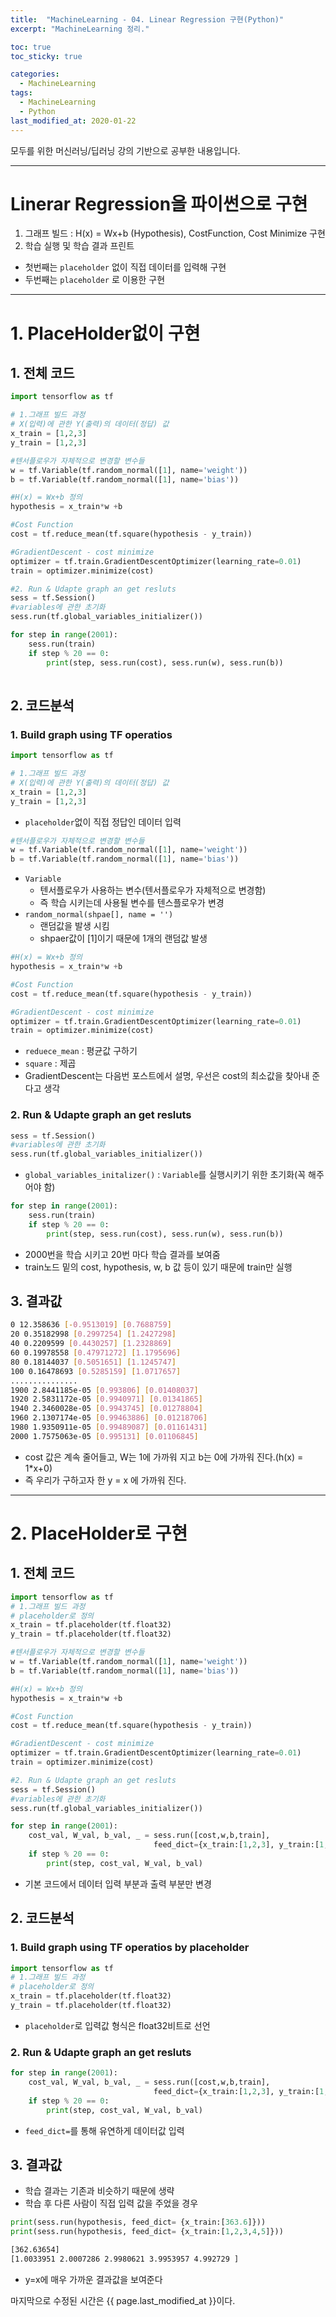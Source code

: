 ```yaml
---
title:  "MachineLearning - 04. Linear Regression 구현(Python)"
excerpt: "MachineLearning 정리."

toc: true
toc_sticky: true

categories:
  - MachineLearning
tags:
  - MachineLearning
  - Python
last_modified_at: 2020-01-22
---
```

모두를 위한 머신러닝/딥러닝 강의 기반으로 공부한 내용입니다.

---
# Linerar Regression을 파이썬으로 구현
  1. 그래프 빌드 : H(x) = Wx+b (Hypothesis), CostFunction, Cost Minimize 구현
  1. 학습 실행 및 학습 결과 프린트
- 첫번째는 `placeholder` 없이 직접 데이터를 입력해 구현
- 두번째는 `placeholder` 로 이용한 구현  


---

# 1. PlaceHolder없이 구현


## 1. 전체 코드
~~~python
import tensorflow as tf

# 1.그래프 빌드 과정
# X(입력)에 관한 Y(출력)의 데이터(정답) 값 
x_train = [1,2,3]
y_train = [1,2,3]

#텐서플로우가 자체적으로 변경할 변수들
w = tf.Variable(tf.random_normal([1], name='weight'))
b = tf.Variable(tf.random_normal([1], name='bias'))

#H(x) = Wx+b 정의
hypothesis = x_train*w +b

#Cost Function
cost = tf.reduce_mean(tf.square(hypothesis - y_train))

#GradientDescent - cost minimize
optimizer = tf.train.GradientDescentOptimizer(learning_rate=0.01)
train = optimizer.minimize(cost)

#2. Run & Udapte graph an get resluts
sess = tf.Session()
#variables에 관한 초기화
sess.run(tf.global_variables_initializer())

for step in range(2001):
    sess.run(train)
    if step % 20 == 0:
        print(step, sess.run(cost), sess.run(w), sess.run(b))
        
~~~
## 2. 코드분석
### 1. Build graph using TF operatios
~~~python
import tensorflow as tf

# 1.그래프 빌드 과정
# X(입력)에 관한 Y(출력)의 데이터(정답) 값 
x_train = [1,2,3]
y_train = [1,2,3]
~~~
- `placeholder`없이 직접 정답인 데이터 입력

~~~python
#텐서플로우가 자체적으로 변경할 변수들
w = tf.Variable(tf.random_normal([1], name='weight'))
b = tf.Variable(tf.random_normal([1], name='bias'))
~~~
- `Variable`
  - 텐서플로우가 사용하는 변수(텐서플로우가 자체적으로 변경함)
  - 즉 학습 시키는데 사용될 변수를 텐스플로우가 변경
- `random_normal(shpae[], name = '')`
  - 랜덤값을 발생 시킴
  - shpaer값이 [1]이기 때문에 1개의 랜덤값 발생

~~~python
#H(x) = Wx+b 정의
hypothesis = x_train*w +b

#Cost Function
cost = tf.reduce_mean(tf.square(hypothesis - y_train))

#GradientDescent - cost minimize
optimizer = tf.train.GradientDescentOptimizer(learning_rate=0.01)
train = optimizer.minimize(cost)
~~~
- `reduece_mean` : 평균값 구하기
- `square` : 제곱
- GradientDescent는 다음번 포스트에서 설명, 우선은 cost의 최소값을 찾아내 준다고 생각

### 2. Run & Udapte graph an get resluts
~~~python
sess = tf.Session()
#variables에 관한 초기화
sess.run(tf.global_variables_initializer())
~~~
- `global_variables_initalizer()` : `Variable`를 실행시키기 위한 초기화(꼭 해주어야 함)

~~~python
for step in range(2001):
    sess.run(train)
    if step % 20 == 0:
        print(step, sess.run(cost), sess.run(w), sess.run(b))
~~~
- 2000번을 학습 시키고 20번 마다 학습 결과를 보여줌
- train노드 밑의 cost, hypothesis, w, b 값 등이 있기 때문에 train만 실행

## 3. 결과값
~~~bash
0 12.358636 [-0.9513019] [0.7688759]
20 0.35182998 [0.2997254] [1.2427298]
40 0.2209599 [0.4430257] [1.2328869]
60 0.19978558 [0.47971272] [1.1795696]
80 0.18144037 [0.5051651] [1.1245747]
100 0.16478693 [0.5285159] [1.0717657]
...............
1900 2.8441185e-05 [0.993806] [0.01408037]
1920 2.5831172e-05 [0.9940971] [0.01341865]
1940 2.3460028e-05 [0.9943745] [0.01278804]
1960 2.1307174e-05 [0.99463886] [0.01218706]
1980 1.9350911e-05 [0.99489087] [0.01161431]
2000 1.7575063e-05 [0.995131] [0.01106845]
~~~
- cost 값은 계속 줄어들고, W는 1에 가까워 지고 b는 0에 가까워 진다.(h(x) = 1*x+0)
- 즉 우리가 구하고자 한 y = x 에 가까워 진다.  


---
# 2. PlaceHolder로 구현


## 1. 전체 코드
~~~python
import tensorflow as tf
# 1.그래프 빌드 과정
# placeholder로 정의 
x_train = tf.placeholder(tf.float32)
y_train = tf.placeholder(tf.float32)

#텐서플로우가 자체적으로 변경할 변수들
w = tf.Variable(tf.random_normal([1], name='weight'))
b = tf.Variable(tf.random_normal([1], name='bias'))

#H(x) = Wx+b 정의
hypothesis = x_train*w +b

#Cost Function
cost = tf.reduce_mean(tf.square(hypothesis - y_train))

#GradientDescent - cost minimize
optimizer = tf.train.GradientDescentOptimizer(learning_rate=0.01)
train = optimizer.minimize(cost)

#2. Run & Udapte graph an get resluts
sess = tf.Session()
#variables에 관한 초기화
sess.run(tf.global_variables_initializer())

for step in range(2001):
    cost_val, W_val, b_val, _ = sess.run([cost,w,b,train],
                                feed_dict={x_train:[1,2,3], y_train:[1,2,3]})
    if step % 20 == 0:
        print(step, cost_val, W_val, b_val)
~~~
- 기본 코드에서 데이터 입력 부분과 출력 부분만 변경

## 2. 코드분석
### 1. Build graph using TF operatios by placeholder
~~~python
import tensorflow as tf
# 1.그래프 빌드 과정
# placeholder로 정의 
x_train = tf.placeholder(tf.float32)
y_train = tf.placeholder(tf.float32)
~~~
- `placeholder`로 입력값 형식은 float32비트로 선언

### 2. Run & Udapte graph an get resluts
~~~python
for step in range(2001):
    cost_val, W_val, b_val, _ = sess.run([cost,w,b,train],
                                feed_dict={x_train:[1,2,3], y_train:[1,2,3]})
    if step % 20 == 0:
        print(step, cost_val, W_val, b_val)
~~~
- `feed_dict=`를 통해 유연하게 데이터값 입력

## 3. 결과값
- 학습 결과는 기존과 비슷하기 때문에 생략
- 학습 후 다른 사람이 직접 입력 값을 주었을 경우
~~~python
print(sess.run(hypothesis, feed_dict= {x_train:[363.6]}))
print(sess.run(hypothesis, feed_dict= {x_train:[1,2,3,4,5]}))
~~~
~~~bash
[362.63654]
[1.0033951 2.0007286 2.9980621 3.9953957 4.992729 ]
~~~
- y=x에 매우 가까운 결과값을 보여준다



마지막으로 수정된 시간은 {{ page.last_modified_at }}이다.